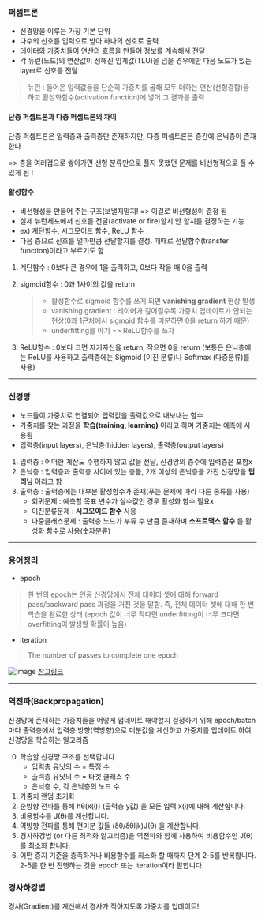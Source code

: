 ### 퍼셉트론
- 신경망을 이루는 가장 기본 단위
- 다수의 신호를 입력으로 받아 하나의 신호로 출력
- 데이터와 가중치들이 연산의 흐름을 만들어 정보를 계속해서 전달
- 각 뉴런(노드)의 연산값이 정해진 임계값(TLU)을 넘을 경우에만 다음 노드가 있는 layer로 신호를 전달
> 뉴런 :
> 들어온 입력값들을 단순히 가중치를 곱해 모두 더하는 연산(선형결합)을 하고 활성화함수(activation function)에 넣어 그 결과를 출력

#### 단층 퍼셉트론과 다층 퍼셉트론의 차이
단층 퍼셉트론은 입력층과 출력층만 존재하지만, 다층 퍼셉트론은 중간에 은닉층이 존재한다

=> 층을 여러겹으로 쌓아가면 선형 분류만으로 풀지 못했던 문제를 비선형적으로 풀 수 있게 됨 ! 


#### 활성함수
- 비선형성을 만들어 주는 구조(보낼지말지! => 이걸로 비선형성이 결정 됨
- 실제 뉴런세포에서 신호를 전달(activate or fire)할지 안 할지를 결정하는 기능
- ex) 계단함수, 시그모이드 함수, ReLU 함수
- 다음 층으로 신호를 얼마만큼 전달할지를 결정. 때때로 전달함수(transfer function)이라고 부르기도 함

1. 계단함수 : 0보다 큰 경우에 1을 출력하고, 0보다 작을 때 0을 출력
2. sigmoid함수 : 0과 1사이의 값을 return  


    > - 활성함수로 sigmoid 함수를 쓰게 되면 **vanishing gradient** 현상 발생  
    > - vanishing gradient : 레이어가 깊어질수록 가중치 업데이트가 안되는 현상(0과 1근처에서 sigmoid 함수를 미분하면 0을 return 하기 때문)  
    > - underfitting를 야기 => ReLU함수를 쓰자
3. ReLU함수 : 0보다 크면 자기자신을 return, 작으면 0을 return
(보통은 은닉층에는 ReLU를 사용하고 출력층에는 Sigmoid (이진 분류)나 Softmax (다중분류)를 사용)
* * *


### 신경망 
- 노드들이 가중치로 연결되어 입력값을 출력값으로 내보내는 함수
- 가중치를 찾는 과정을 **학습(training, learning)** 이라고 하며 가중치는 예측에 사용됨
- 입력층(input layers), 은닉층(hidden layers), 출력층(output layers) 

1. 입력층 : 어떠한 계산도 수행하지 않고 값을 전달, 신경망의 층수에 입력층은 포함x
2. 은닉층 : 입력층과 출력층 사이에 있는 층들, 2개 이상의 은닉층을 가진 신경망을 **딥러닝** 이라고 함
3. 출력층 : 출력층에는 대부분 활성함수가 존재(푸는 문제에 따라 다른 종류를 사용)
    - 회귀문제 : 예측할 목표 변수가 실수값인 경우 활성화 함수 필요x
    - 이진분류문제 : **시그모이드 함수** 사용
    - 다중클래스문제 : 출력층 노드가 부류 수 만큼 존재하며 **소프트맥스 함수** 를 활성화 함수로 사용(숫자분류)

* * *
### 용어정리
- epoch
> 한 번의 epoch는 인공 신경망에서 전체 데이터 셋에 대해 forward pass/backward pass 과정을 거친 것을 말함. 즉, 전체 데이터 셋에 대해 한 번 학습을 완료한 상태
> (epoch 값이 너무 작다면 underfitting이 너무 크다면 overfitting이 발생할 확률이 높음)

- iteration
> The number of passes to complete one epoch

![image](https://user-images.githubusercontent.com/57658183/121131263-7af69100-c86a-11eb-98b2-5d9bbc22b902.png)
[참고링크](https://m.blog.naver.com/qbxlvnf11/221449297033)

* * *
### 역전파(Backpropagation)
신경망에 존재하는 가중치들을 어떻게 업데이트 해야할지 결정하기 위해 epoch/batch 마다 출력층에서 입력층 방향(역방향)으로 미분값을 계산하고 가중치를 업데이트 하여 신경망을 학습하는 알고리즘

0. 학습할 신경망 구조를 선택합니다.
    - 입력층 유닛의 수 = 특징 수
    - 출력층 유닛의 수 = 타겟 클래스 수
    - 은닉층 수, 각 은닉층의 노드 수
1. 가중치 랜덤 초기화
2. 순방향 전파를 통해   hθ(x(i)) (출력층 y값) 을 모든 입력 x(i)에 대해 계산합니다.
3. 비용함수를 J(θ)를 계산합니다.
4. 역방향 전파를 통해 편미분 값들 (δθ/δθljk)J(θ) 을 계산합니다.
5. 경사하강법 (or 다른 최적화 알고리즘)을 역전파와 함께 사용하여 비용함수인 J(θ) 를 최소화 합니다.
6. 어떤 중지 기준을 충족하거나 비용함수를 최소화 할 때까지 단계 2-5를 반복합니다. 2-5를 한 번 진행하는 것을 epoch 또는 iteration이라 말합니다.


### 경사하강법
경사(Gradient)를 계산해서 경사가 작아지도록 가중치를 업데이트!

